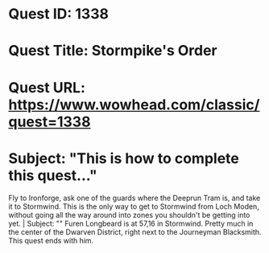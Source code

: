 # Quest ID: 1338
# Quest Title: Stormpike's Order
# Quest URL: https://www.wowhead.com/classic/quest=1338
# Subject: "This is how to complete this quest..."
Fly to Ironforge, ask one of the guards where the Deeprun Tram is, and take it to Stormwind. This is the only way to get to Stormwind from Loch Moden, without going all the way around into zones you shouldn't be getting into yet. | Subject: "<Blank>"
Furen Longbeard is at 57,16 in Stormwind. Pretty much in the center of the Dwarven District, right next to the Journeyman Blacksmith. This quest ends with him.